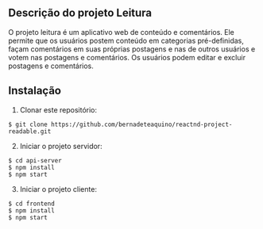 ## Descrição do projeto Leitura

O projeto leitura é um aplicativo web de conteúdo e comentários. Ele permite que os usuários postem conteúdo em categorias pré-definidas, façam comentários em suas próprias postagens e nas de outros usuários e votem nas postagens e comentários. Os usuários podem editar e excluir postagens e comentários.

## Instalação
1. Clonar este repositório:
```
$ git clone https://github.com/bernadeteaquino/reactnd-project-readable.git
```

2. Iniciar o projeto servidor:
```
$ cd api-server
$ npm install
$ npm start
```

3. Iniciar o projeto cliente:
```
$ cd frontend
$ npm install
$ npm start
```
